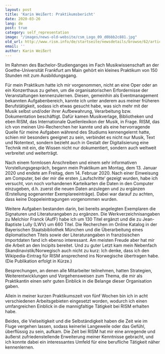 ```yaml
---
layout: post
title: 'Karin Weißert: Praktikumsbericht'
date: 2020-03-26
lang: de
post: true
category: self_representation
image: "/images/news-old-website/csm_Logo_09_d0bbb2c881.jpg"
old_url: http://www.rism.info/de/startseite/newsdetails/browse/62/article/64/karin-weissert-internship-report.html
email: ''
author: Karin Weißert
---
```



Im Rahmen des Bachelor-Studienganges im Fach Musikwissenschaft an der Goethe-Universität Frankfurt am Main gehört ein kleines Praktikum von 150 Stunden mit zum Ausbildungsgang.

Für mein Praktikum hatte ich mir vorgenommen, nicht an eine Oper oder an ein Konzerthaus zu gehen, um die organisatorischen Erfordernisse der Veranstaltungen kennenzulernen. Diesen, gemeinhin als Eventmanagement bekannten Aufgabenbereich, kannte ich unter anderem aus meiner früheren Berufstätigkeit, sodass ich etwas gesucht habe, was sich mehr mit der Musik selbst und/oder ihrer Aufbewahrung, Verarbeitung bzw. Dokumentation beschäftigt. Dafür kamen Musikverlage, Bibliotheken und eben RISM, das Internationale Quellenlexikon der Musik, in Frage. RISM, das ich von meinen Uni-Recherchen her kannte und als eine hervorragende Quelle für meine Aufgaben während des Studiums kennengelernt hatte, schien mir besonders geeignet zu sein, verbindet es nicht nur Musik, Text und Notentext, sondern bezieht auch in Gestalt der Digitalisierung eine Technik mit ein, die Wissen nicht nur dokumentiert, sondern auch weltweit verbreitet und weiterträgt.

Nach einem formlosen Anschreiben und einem sehr informativen Vorstellungsgespräch, begann mein Praktikum am Montag, dem 13. Januar 2020 und endete am Freitag, dem 14. Februar 2020. Nach einer Einweisung am Computer, bei der mir die ersten ‚Laufschritte‘ gezeigt wurden, habe ich versucht, von noch vorhandenen Karteikarten die Daten in den Computer einzugeben, d.h. zuerst die neuen Daten anzulegen und zu ergänzen (Erstellung sogenannter Exemplareeinträge). Dabei war darauf zu achten, dass keine Doppeleintragungen vorgenommen wurden.

Weitere Aufgaben bestanden darin, bei bereits angelegten Exemplaren die Signaturen und Literaturangaben zu ergänzen. Die Werkverzeichnisangaben zu Melchior Franck (AufF) habe ich um 130 Titel ergänzt und die zu Jean-Baptiste Lully (LWV) um 660 Titel. Die Recherchen im Online Katalog in der Bayerischen Staatsbibliothek München und die Überarbeitung eines diplomatischen Titels sowie der Literaturangaben in französischen Importdaten fand ich ebenso interessant. Am meisten Freude aber hat mir die Arbeit an den Incipits bereitet. Und zu guter Letzt kam mein Nebenfach Skandinavistik/Norwegisch auch nicht zu kurz: Ich denke, dass ich den Wikipedia-Eintrag für RISM ansprechend ins Norwegische übertragen habe. (Die Publikation erfolgt in Kürze.)

Besprechungen, an denen alle Mitarbeiter teilnehmen, hatten Strategien, Weiterentwicklungen und Vorgehensweisen zum Thema, die mir als Praktikantin einen sehr guten Einblick in die Belange dieser Organisation gaben.

Allein in meiner kurzen Praktikumszeit von fünf Wochen bin ich in acht verschiedenen Arbeitsgebieten eingesetzt worden, wodurch ich einen umfangreichen Einblick in die mannigfaltige Tätigkeit bei RISM erhalten habe.

Beides, die Vielseitigkeit und die Selbständigkeit haben die Zeit wie im Fluge vergehen lassen, sodass keinerlei Langeweile oder das Gefühl, überflüssig zu sein, aufkam. Die Zeit bei RISM hat mir eine anregende und äußerst zufriedenstellende Erweiterung meiner Kenntnisse gebracht, und ich konnte dabei ein interessantes Umfeld für eine berufliche Tätigkeit näher kennenlernen.

